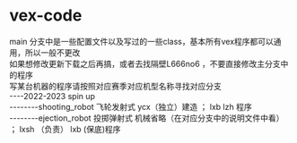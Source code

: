 # vex-code
main 分支中是一些配置文件以及写过的一些class，基本所有vex程序都可以通用，所以一般不更改  
如果想修改更新下载之后再搞，或者去找隔壁L666no6 ，不要直接修改主分支中的程序  
写某台机器的程序请按照对应赛季对应机型名称寻找对应分支  
----2022-2023 spin up  
--------shooting_robot 飞轮发射式 ycx（独立）建造  ； lxb lzh 程序   
--------ejection_robot 投掷弹射式 机械省略（在对应分支中的说明文件中看） ； lxsh （负责） lxb (保底)程序   

